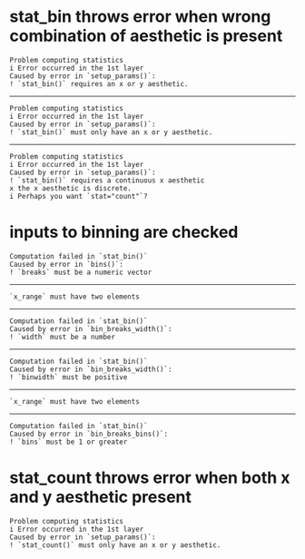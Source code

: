 # stat_bin throws error when wrong combination of aesthetic is present

    Problem computing statistics
    i Error occurred in the 1st layer
    Caused by error in `setup_params()`:
    ! `stat_bin()` requires an x or y aesthetic.

---

    Problem computing statistics
    i Error occurred in the 1st layer
    Caused by error in `setup_params()`:
    ! `stat_bin()` must only have an x or y aesthetic.

---

    Problem computing statistics
    i Error occurred in the 1st layer
    Caused by error in `setup_params()`:
    ! `stat_bin()` requires a continuous x aesthetic
    x the x aesthetic is discrete.
    i Perhaps you want `stat="count"`?

# inputs to binning are checked

    Computation failed in `stat_bin()`
    Caused by error in `bins()`:
    ! `breaks` must be a numeric vector

---

    `x_range` must have two elements

---

    Computation failed in `stat_bin()`
    Caused by error in `bin_breaks_width()`:
    ! `width` must be a number

---

    Computation failed in `stat_bin()`
    Caused by error in `bin_breaks_width()`:
    ! `binwidth` must be positive

---

    `x_range` must have two elements

---

    Computation failed in `stat_bin()`
    Caused by error in `bin_breaks_bins()`:
    ! `bins` must be 1 or greater

# stat_count throws error when both x and y aesthetic present

    Problem computing statistics
    i Error occurred in the 1st layer
    Caused by error in `setup_params()`:
    ! `stat_count()` must only have an x or y aesthetic.

